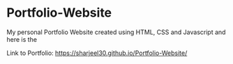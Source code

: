 # Portfolio-Website
My personal Portfolio Website created using HTML, CSS and Javascript and here is the

Link to Portfolio: https://sharjeel30.github.io/Portfolio-Website/
